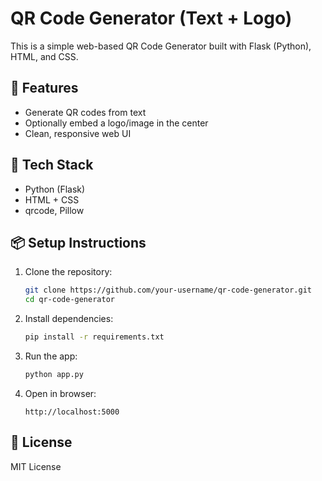 # QR Code Generator (Text + Logo)

This is a simple web-based QR Code Generator built with Flask (Python), HTML, and CSS.

## 🚀 Features
- Generate QR codes from text
- Optionally embed a logo/image in the center
- Clean, responsive web UI

## 🔧 Tech Stack
- Python (Flask)
- HTML + CSS
- qrcode, Pillow

## 📦 Setup Instructions

1. Clone the repository:
   ```bash
   git clone https://github.com/your-username/qr-code-generator.git
   cd qr-code-generator
   ```

2. Install dependencies:
   ```bash
   pip install -r requirements.txt
   ```

3. Run the app:
   ```bash
   python app.py
   ```

4. Open in browser:
   ```
   http://localhost:5000
   ```

## 📜 License
MIT License

